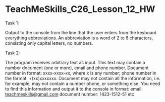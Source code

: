 # TeachMeSkills_C26_Lesson_12_HW


Task 1:

Output to the console from the line that the user enters from the keyboard everything
abbreviations. An abbreviation is a word of 2 to 6 characters, consisting
only capital letters, no numbers.

Task 2:

The program receives arbitrary text as input. This text may contain a number
document (one or more), email and phone number. Document number in format:
xxxx-xxxx-xx, where x is any number; phone number in the format: +(xx)xxxxxxx. Document
may not contain all the information, i.e. for example, may not contain a number
phone, or something else. You need to find this information and output it to the console in
format:
email: teachmeskills@gmail.com
document number: 1423-1512-51
etc
